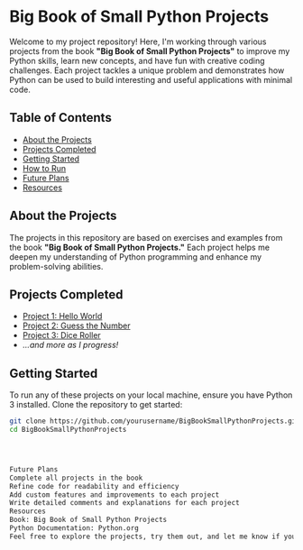 # Big Book of Small Python Projects

Welcome to my project repository! Here, I'm working through various projects from the book **"Big Book of Small Python Projects"** to improve my Python skills, learn new concepts, and have fun with creative coding challenges. Each project tackles a unique problem and demonstrates how Python can be used to build interesting and useful applications with minimal code.

## Table of Contents
- [About the Projects](#about-the-projects)
- [Projects Completed](#projects-completed)
- [Getting Started](#getting-started)
- [How to Run](#how-to-run)
- [Future Plans](#future-plans)
- [Resources](#resources)

## About the Projects
The projects in this repository are based on exercises and examples from the book **"Big Book of Small Python Projects."** Each project helps me deepen my understanding of Python programming and enhance my problem-solving abilities. 

## Projects Completed
- [Project 1: Hello World](./project1_hello_world/)
- [Project 2: Guess the Number](./project2_guess_the_number/)
- [Project 3: Dice Roller](./project3_dice_roller/)
- *...and more as I progress!*

## Getting Started
To run any of these projects on your local machine, ensure you have Python 3 installed. Clone the repository to get started:

```bash
git clone https://github.com/yourusername/BigBookSmallPythonProjects.git
cd BigBookSmallPythonProjects




Future Plans
Complete all projects in the book
Refine code for readability and efficiency
Add custom features and improvements to each project
Write detailed comments and explanations for each project
Resources
Book: Big Book of Small Python Projects
Python Documentation: Python.org
Feel free to explore the projects, try them out, and let me know if you have any feedback or suggestions! Happy coding!
